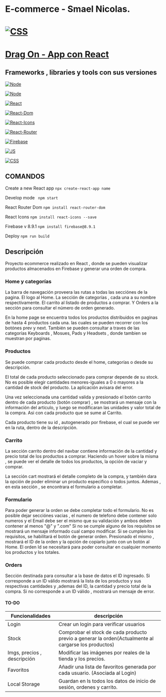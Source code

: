 # E-commerce - Smael Nicolas.

# [![CSS](https://img.shields.io/badge/Link%20al%20sitio-blueviolet)](https://ecommerce-react-smael.netlify.app/)

# [Drag On - App con React](https://ecommerce-react-smael.netlify.app/)

## Frameworks , libraries y tools con sus versiones

[![Node](https://img.shields.io/badge/node-%2014.17.0-success)](https://reactjs.org/blog/2020/10/20/react-v17.html)

[![Node](https://img.shields.io/badge/npm-%206.14.13-success)](https://reactjs.org/blog/2020/10/20/react-v17.html)

[![React](https://img.shields.io/badge/react-%2017.0.2-success)](https://reactjs.org/blog/2020/10/20/react-v17.html)

[![React-Dom](https://img.shields.io/badge/react--dom-%5E17.0.2-success)](https://reactjs.org/docs/react-dom.html)

[![React-Icons](https://img.shields.io/badge/react--icons-%5E4.3.1-success)](https://react-icons.github.io/react-icons/)

[![React-Router](https://img.shields.io/badge/react--router--dom-%5E6.0.2-success)](https://www.w3schools.com/react/react_router.asp)

[![Firebase](https://img.shields.io/badge/firebase-%5E8.9.1-success)](https://firebase.google.com/)

[![JS](https://img.shields.io/badge/JavaScript-ES2015-success)](https://developer.mozilla.org/en-US/docs/Web/JavaScript)

[![CSS](https://img.shields.io/badge/CSS-success)](https://developer.mozilla.org/en-US/docs/Web/CSS)

## COMANDOS

Create a new React app
`npx create-react-app name`

Develop mode
` npm start`

React Router Dom
`npm install react-router-dom`

React Icons
`npm install react-icons --save`

Firebase v 8.9.1
`npm install firebase@8.9.1`

Deploy
`npm run build`

## Descripción

Proyecto ecommerce realizado en React , donde se pueden visualizar productos almacenados en Firebase y generar una orden de compra.

### Home y categorías

La barra de navegación proveera las rutas a todas las secciónes de la pagina. El logo al Home. La sección de categorías , cada una a su nombre respectivamente. El carrito al listado de productos a comprar. Y Orders a la sección para consultar el número de orden generado.

En la home page se encuentra todos los productos distribuidos en paginas de hasta 4 productos cada una. las cuales se pueden recorrer con los botónes prev y next.
También se pueden consultar a traves de las categorías Keyboards , Mosues, Pads y Headsets , donde tambien se muestran por paginas.

### Productos

Se puede comprar cada producto desde el home, categorías o desde su descripción.

El total de cada producto seleccionado para comprar depende de su stock. No es posible elegir cantidades menores-iguales a 0 o mayores a la cantidad de stock del producto. La aplicación avisara del error.

Una vez seleccionada una cantidad valida y presionado el botón carrito dentro de cada producto (botón comprar) , se mostrará un mensaje con la información del articulo, y luego se modificaran las unidades y valor total de la compra. Asi con cada producto que se sume al Carrito.

Cada producto tiene su id , autogenerado por firebase, el cual se puede ver en la ruta, dentro de la descripción.

### Carrito

La sección carrito dentro del navbar contiene información de la cantidad y precio total de los productos a comprar. Haciendo un hover sobre la misma , se puede ver el detalle de todos los productos, la opción de vaciar y comprar.

La sección cart mostrará el detalle completo de la compra, y también dara la opción de poder eliminar un producto especifico o todos juntos.
Ademas , en esta sección , se encontrara el formulario a completar.

### Formulario

Para poder generar la orden se debe completar todo el formulario. No es posible dejar secciónes vacias , el numero de telefono debe contener solo numeros y el Email debe ser el mismo que su validación y ambos deben contener al menos "@" y ".com"
Si no se cumple alguno de los requisitos se mostrará un mensaje informado cual campo modificar.
Si se cumplen los requisitos, se habilitará el botón de generar orden. Presionado el mismo , mostrará el ID de la orden y la opción de copiarlo junto con un botón al Home. El orden Id se necesitará para poder consultar en cualquier momento los productos y los totales.

### Orders

Sección destinada para consultar a la base de datos el ID ingresado. Si corresponde a un ID válido mostrará la lista de los productos y sus respectivas cantidades y ,ademas del ID, la cantidad y precio total de la compra.
Si no corresponde a un ID válido , mostrará un mensaje de error.

#### TO-DO

| Funcionalidades             | descripción                                                                                          |
| --------------------------- | ---------------------------------------------------------------------------------------------------- |
| Login                       | Crear un login para verificar usuarios                                                               |
| Stock                       | Comprobar el stock de cada producto previo a generar la orden(Actualmente al cargarse los productos) |
| Imgs, precios , descripción | Modificar las imágenes por reales de la tienda y los precios.                                        |
| Favoritos                   | Añadir una lista de favoritos generada por cada usuario. (Asociada al Login)                         |
| Local Storage               | Guardan en ls todos los datos de inicio de sesión, ordenes y carrito.                                |
